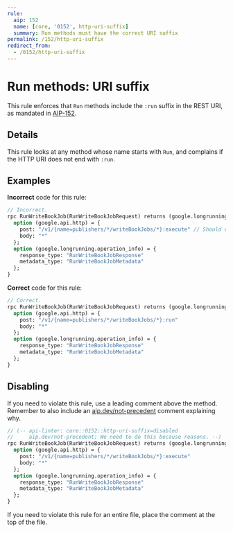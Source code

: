 ```yaml
---
rule:
  aip: 152
  name: [core, '0152', http-uri-suffix]
  summary: Run methods must have the correct URI suffix
permalink: /152/http-uri-suffix
redirect_from:
  - /0152/http-uri-suffix
---
```


# Run methods: URI suffix

This rule enforces that `Run` methods include the `:run` suffix
in the REST URI, as mandated in [AIP-152][].

## Details

This rule looks at any method whose name starts with `Run`, and
complains if the HTTP URI does not end with `:run`.

## Examples

**Incorrect** code for this rule:

```proto
// Incorrect.
rpc RunWriteBookJob(RunWriteBookJobRequest) returns (google.longrunning.Operation) {
  option (google.api.http) = {
    post: "/v1/{name=publishers/*/writeBookJobs/*}:execute" // Should end with `:run`.
    body: "*"
  };
  option (google.longrunning.operation_info) = {
    response_type: "RunWriteBookJobResponse"
    metadata_type: "RunWriteBookJobMetadata"
  };
}
```

**Correct** code for this rule:

```proto
// Correct.
rpc RunWriteBookJob(RunWriteBookJobRequest) returns (google.longrunning.Operation) {
  option (google.api.http) = {
    post: "/v1/{name=publishers/*/writeBookJobs/*}:run"
    body: "*"
  };
  option (google.longrunning.operation_info) = {
    response_type: "RunWriteBookJobResponse"
    metadata_type: "RunWriteBookJobMetadata"
  };
}
```

## Disabling

If you need to violate this rule, use a leading comment above the method.
Remember to also include an [aip.dev/not-precedent][] comment explaining why.

```proto
// (-- api-linter: core::0152::http-uri-suffix=disabled
//     aip.dev/not-precedent: We need to do this because reasons. --)
rpc RunWriteBookJob(RunWriteBookJobRequest) returns (google.longrunning.Operation) {
  option (google.api.http) = {
    post: "/v1/{name=publishers/*/writeBookJobs/*}:execute"
    body: "*"
  };
  option (google.longrunning.operation_info) = {
    response_type: "RunWriteBookJobResponse"
    metadata_type: "RunWriteBookJobMetadata"
  };
}
```

If you need to violate this rule for an entire file, place the comment at the
top of the file.

[aip-152]: https://aip.dev/152
[aip.dev/not-precedent]: https://aip.dev/not-precedent
